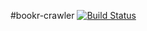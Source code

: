 #bookr-crawler [![Build Status](https://travis-ci.org/makepanic/bookr-crawler.png?branch=tests)](https://travis-ci.org/makepanic/bookr-crawler)